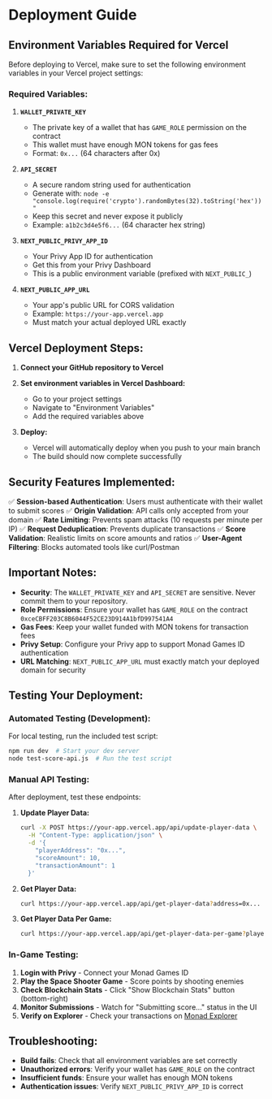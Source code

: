 # Deployment Guide

## Environment Variables Required for Vercel

Before deploying to Vercel, make sure to set the following environment variables in your Vercel project settings:

### Required Variables:

1. **`WALLET_PRIVATE_KEY`**
   - The private key of a wallet that has `GAME_ROLE` permission on the contract
   - This wallet must have enough MON tokens for gas fees
   - Format: `0x...` (64 characters after 0x)

2. **`API_SECRET`**
   - A secure random string used for authentication
   - Generate with: `node -e "console.log(require('crypto').randomBytes(32).toString('hex'))"`
   - Keep this secret and never expose it publicly
   - Example: `a1b2c3d4e5f6...` (64 character hex string)

3. **`NEXT_PUBLIC_PRIVY_APP_ID`**
   - Your Privy App ID for authentication
   - Get this from your Privy Dashboard
   - This is a public environment variable (prefixed with `NEXT_PUBLIC_`)

4. **`NEXT_PUBLIC_APP_URL`**
   - Your app's public URL for CORS validation
   - Example: `https://your-app.vercel.app`
   - Must match your actual deployed URL exactly

## Vercel Deployment Steps:

1. **Connect your GitHub repository to Vercel**
   
2. **Set environment variables in Vercel Dashboard:**
   - Go to your project settings
   - Navigate to "Environment Variables"
   - Add the required variables above

3. **Deploy:**
   - Vercel will automatically deploy when you push to your main branch
   - The build should now complete successfully

## Security Features Implemented:

✅ **Session-based Authentication**: Users must authenticate with their wallet to submit scores
✅ **Origin Validation**: API calls only accepted from your domain
✅ **Rate Limiting**: Prevents spam attacks (10 requests per minute per IP)
✅ **Request Deduplication**: Prevents duplicate transactions
✅ **Score Validation**: Realistic limits on score amounts and ratios
✅ **User-Agent Filtering**: Blocks automated tools like curl/Postman

## Important Notes:

- **Security**: The `WALLET_PRIVATE_KEY` and `API_SECRET` are sensitive. Never commit them to your repository.
- **Role Permissions**: Ensure your wallet has `GAME_ROLE` on the contract `0xceCBFF203C8B6044F52CE23D914A1bfD997541A4`
- **Gas Fees**: Keep your wallet funded with MON tokens for transaction fees
- **Privy Setup**: Configure your Privy app to support Monad Games ID authentication
- **URL Matching**: `NEXT_PUBLIC_APP_URL` must exactly match your deployed domain for security

## Testing Your Deployment:

### Automated Testing (Development):
For local testing, run the included test script:
```bash
npm run dev  # Start your dev server
node test-score-api.js  # Run the test script
```

### Manual API Testing:
After deployment, test these endpoints:

1. **Update Player Data:**
   ```bash
   curl -X POST https://your-app.vercel.app/api/update-player-data \
     -H "Content-Type: application/json" \
     -d '{
       "playerAddress": "0x...",
       "scoreAmount": 10,
       "transactionAmount": 1
     }'
   ```

2. **Get Player Data:**
   ```bash
   curl https://your-app.vercel.app/api/get-player-data?address=0x...
   ```

3. **Get Player Data Per Game:**
   ```bash
   curl https://your-app.vercel.app/api/get-player-data-per-game?playerAddress=0x...&gameAddress=0xf5ea577f39318dc012d5Cbbf2d447FdD76c48523
   ```

### In-Game Testing:
1. **Login with Privy** - Connect your Monad Games ID
2. **Play the Space Shooter Game** - Score points by shooting enemies
3. **Check Blockchain Stats** - Click "Show Blockchain Stats" button (bottom-right)
4. **Monitor Submissions** - Watch for "Submitting score..." status in the UI
5. **Verify on Explorer** - Check your transactions on [Monad Explorer](https://testnet.monadexplorer.com/)

## Troubleshooting:

- **Build fails**: Check that all environment variables are set correctly
- **Unauthorized errors**: Verify your wallet has `GAME_ROLE` on the contract
- **Insufficient funds**: Ensure your wallet has enough MON tokens
- **Authentication issues**: Verify `NEXT_PUBLIC_PRIVY_APP_ID` is correct